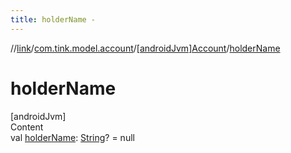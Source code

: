 ```yaml
---
title: holderName -
---
```

//[link](../../index.md)/[com.tink.model.account](../index.md)/[[androidJvm]Account](index.md)/[holderName](holder-name.md)



# holderName  
[androidJvm]  
Content  
val [holderName](holder-name.md): [String](https://kotlinlang.org/api/latest/jvm/stdlib/kotlin/-string/index.html)? = null  



